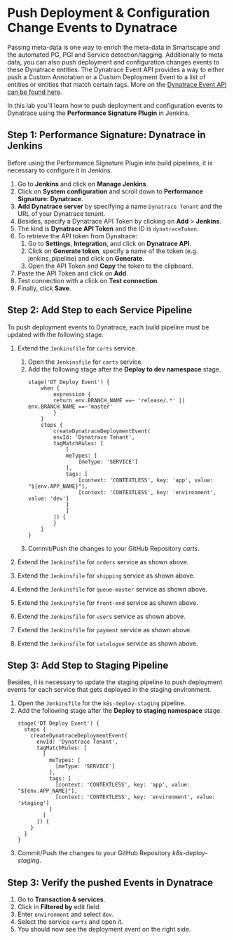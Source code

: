 # Push Deployment & Configuration Change Events to Dynatrace

Passing meta-data is one way to enrich the meta-data in Smartscape and the automated PG, PGI and Service detection/tagging. Additionally to meta data, you can also push deployment and configuration changes events to these Dynatrace entities. The Dynatrace Event API provides a way to either push a Custom Annotation or a Custom Deployment Event to a list of entities or entities that match certain tags. More on the [Dynatrace Event API can be found here](https://www.dynatrace.com/support/help/dynatrace-api/events/how-do-i-push-events-from-3rd-party-systems/).

In this lab you'll learn how to push deployment and configuration events to Dynatrace using the **Performance Signature Plugin** in Jenkins.

## Step 1: Performance Signature: Dynatrace in Jenkins
Before using the Performance Signature Plugin into build pipelines, it is necessary to configure it in Jenkins.
1. Go to **Jenkins** and click on **Manage Jenkins**.
1. Click on **System configuration** and scroll down to **Performance Signature: Dynatrace**.
1. **Add Dynatrace server** by specifying a name `Dynatrace Tenant` and the URL of your Dynatrace tenant.
1. Besides, specify a Dynatrace API Token by clicking on **Add** > **Jenkins**.
1. The kind is **Dynatrace API Token** and the ID is `dynatraceToken`.
1. To retrieve the API token from Dynatrace:
    1. Go to **Settings**, **Integration**, and click on **Dynatrace API**.
    1. Click on **Generate token**, specify a name of the token (e.g. jenkins_pipeline) and click on **Generate**.
    1. Open the API Token and **Copy** the token to the clipboard.
1. Paste the API Token and click on **Add**.
1. Test connection with a click on **Test connection**.
1. Finally, click **Save**.

## Step 2: Add Step to each Service Pipeline
To push deployment events to Dynatrace, each build pipeline must be updated with the following stage. 

1. Extend the `Jenkinsfile` for `carts` service. 
    1. Open the `Jenkinsfile` for `carts` service. 
    1. Add the following stage after the **Deploy to dev namespace** stage.
        ```
        stage('DT Deploy Event') {
            when {
                expression {
                return env.BRANCH_NAME ==~ 'release/.*' || env.BRANCH_NAME ==~'master'
                }
            }
            steps {
                createDynatraceDeploymentEvent(
                envId: 'Dynatrace Tenant',
                tagMatchRules: [
                    [
                    meTypes: [
                        [meType: 'SERVICE']
                    ],
                    tags: [
                        [context: 'CONTEXTLESS', key: 'app', value: "${env.APP_NAME}"],
                        [context: 'CONTEXTLESS', key: 'environment', value: 'dev']
                    ]
                    ]
                ]) {
                }
            }
        }
        ```
    1. Commit/Push the changes to your GitHub Repository *carts*.

1. Extend the `Jenkinsfile` for `orders` service as shown above. 
1. Extend the `Jenkinsfile` for `shipping` service as shown above. 
1. Extend the `Jenkinsfile` for `queue-master` service as shown above. 
1. Extend the `Jenkinsfile` for `front-end` service as shown above. 
1. Extend the `Jenkinsfile` for `users` service as shown above. 
1. Extend the `Jenkinsfile` for `payment` service as shown above.
1. Extend the `Jenkinsfile` for `catalogue` service as shown above.

## Step 3: Add Step to Staging Pipeline
Besides, it is necessary to update the staging pipeline to push deployment events for each service that gets deployed in the staging environment.

1. Open the `Jenkinsfile` for the `k8s-deploy-staging` pipeline.
1. Add the following stage after the **Deploy to staging namespace** stage.
    ```
    stage('DT Deploy Event') {
      steps {
        createDynatraceDeploymentEvent(
          envId: 'Dynatrace Tenant',
          tagMatchRules: [
            [
              meTypes: [
                [meType: 'SERVICE']
              ],
              tags: [
                [context: 'CONTEXTLESS', key: 'app', value: "${env.APP_NAME}"],
                [context: 'CONTEXTLESS', key: 'environment', value: 'staging']
              ]
            ]
          ]) {
        }
      }
    }
    ```
1. Commit/Push the changes to your GitHub Repository *k8s-deploy-staging*.

## Step 3: Verify the pushed Events in Dynatrace

1. Go to **Transaction & services**.
1. Click in **Filtered by** edit field.
1. Enter `environment` and select `dev`.
1. Select the service `carts` and open it.
1. You should now see the deployment event on the right side.